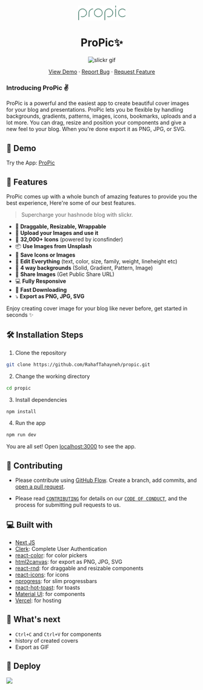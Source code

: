 <p align="center">
  <a href="https://propic-world.vercel.app/">
    <img alt="ProPic" src="public/assets/logo-1.png" width="125" />
  </a>
</p>
<h1 align="center">ProPic✨️</h1>

<p align="center"><img src="public/assets/propic-gif.gif" alt="slickr gif" width="550" /></p>

<p align="center">
    <a href="https://propic-world.vercel.app/" target="blank">View Demo</a>
    ·
    <a href="https://github.com/RahafTahayneh/propic/issues/new/choose">Report Bug</a>
    ·
    <a href="https://github.com/RahafTahayneh/propic/issues/new/choose">Request Feature</a>
</p>

### Introducing ProPic ✌️

ProPic is a powerful and the easiest app to create beautiful cover images for your blog and presentations. ProPic lets you be flexible by handling backgrounds, gradients, patterns, images, icons, bookmarks, uploads and a lot more. You can drag, resize and position your components and give a new feel to your blog. When you're done export it as PNG, JPG, or SVG.

## 🚀 Demo

Try the App: [ProPic](https://propic-world.vercel.app/)

## 🧐 Features

ProPic comes up with a whole bunch of amazing features to provide you the best experience, Here're some of our best features.

> Supercharge your hashnode blog with slickr.

- 💯 **Draggable, Resizable, Wrappable**
- 🎩 **Upload your Images and use it**
- 👾 **32,000+ Icons** (powered by iconsfinder)
- 📦 **Use Images from Unsplash**
- 🔖 **Save Icons or Images**
- 🍭 **Edit Everything** (text, color, size, family, weight, lineheight etc)
- 🌱 **4 way backgrounds** (Solid, Gradient, Pattern, Image)
- 🥁 **Share Images** (Get Public Share URL)
- 💻 **Fully Responsive**
- 🚀 **Fast Downloading**
- ⤵️ **Export as PNG, JPG, SVG**

Enjoy creating cover image for your blog like never before, get started in seconds ✨️

## 🛠️ Installation Steps

1. Clone the repository

```bash
git clone https://github.com/RahafTahayneh/propic.git
```

2. Change the working directory

```bash
cd propic
```

3. Install dependencies

```bash
npm install
```

4. Run the app

```bash
npm run dev
```

You are all set! Open [localhost:3000](http://localhost:3000/) to see the app.

## 🍰 Contributing

- Please contribute using [GitHub Flow](https://guides.github.com/introduction/flow). Create a branch, add commits, and [open a pull request](https://github.com/RahafTahayneh/propic/compare).

- Please read [`CONTRIBUTING`](CONTRIBUTING.md) for details on our [`CODE OF CONDUCT`](CODE_OF_CONDUCT.md), and the process for submitting pull requests to us.

## 💻 Built with

- [Next JS](https://nextjs.org/)
- [Clerk](https://clerk.dev/): Complete User Authentication
- [react-color](https://casesandberg.github.io/react-color/): for color pickers
- [html2canvas](https://html2canvas.hertzen.com/): for export as PNG, JPG, SVG
- [react-rnd](https://github.com/bokuweb/react-rnd): for draggable and resizable components
- [react-icons](https://react-icons.github.io/react-icons/): for icons
- [nprogress](https://www.npmjs.com/package/nprogress): for slim progressbars
- [react-hot-toast](https://react-hot-toast.com/): for toasts
- [Material UI](http://material-ui.com/): for components
- [Vercel](http://vercel.com/): for hosting

## 🌈 What's next

- `Ctrl+C` and `Ctrl+V` for components
- history of created covers 
- Export as GIF 

## 🦄 Deploy

<a href="https://vercel.com/new/project?template=https://github.com/saviomartin/slickr">
<img src="https://vercel.com/button" height="37.5px" />
</a>

